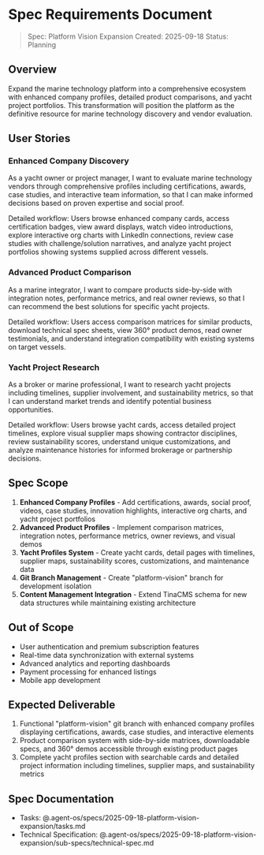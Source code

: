 # Spec Requirements Document

> Spec: Platform Vision Expansion
> Created: 2025-09-18
> Status: Planning

## Overview

Expand the marine technology platform into a comprehensive ecosystem with enhanced company profiles, detailed product comparisons, and yacht project portfolios. This transformation will position the platform as the definitive resource for marine technology discovery and vendor evaluation.

## User Stories

### Enhanced Company Discovery
As a yacht owner or project manager, I want to evaluate marine technology vendors through comprehensive profiles including certifications, awards, case studies, and interactive team information, so that I can make informed decisions based on proven expertise and social proof.

Detailed workflow: Users browse enhanced company cards, access certification badges, view award displays, watch video introductions, explore interactive org charts with LinkedIn connections, review case studies with challenge/solution narratives, and analyze yacht project portfolios showing systems supplied across different vessels.

### Advanced Product Comparison
As a marine integrator, I want to compare products side-by-side with integration notes, performance metrics, and real owner reviews, so that I can recommend the best solutions for specific yacht projects.

Detailed workflow: Users access comparison matrices for similar products, download technical spec sheets, view 360° product demos, read owner testimonials, and understand integration compatibility with existing systems on target vessels.

### Yacht Project Research
As a broker or marine professional, I want to research yacht projects including timelines, supplier involvement, and sustainability metrics, so that I can understand market trends and identify potential business opportunities.

Detailed workflow: Users browse yacht cards, access detailed project timelines, explore visual supplier maps showing contractor disciplines, review sustainability scores, understand unique customizations, and analyze maintenance histories for informed brokerage or partnership decisions.

## Spec Scope

1. **Enhanced Company Profiles** - Add certifications, awards, social proof, videos, case studies, innovation highlights, interactive org charts, and yacht project portfolios
2. **Advanced Product Profiles** - Implement comparison matrices, integration notes, performance metrics, owner reviews, and visual demos
3. **Yacht Profiles System** - Create yacht cards, detail pages with timelines, supplier maps, sustainability scores, customizations, and maintenance data
4. **Git Branch Management** - Create "platform-vision" branch for development isolation
5. **Content Management Integration** - Extend TinaCMS schema for new data structures while maintaining existing architecture

## Out of Scope

- User authentication and premium subscription features
- Real-time data synchronization with external systems
- Advanced analytics and reporting dashboards
- Payment processing for enhanced listings
- Mobile app development

## Expected Deliverable

1. Functional "platform-vision" git branch with enhanced company profiles displaying certifications, awards, case studies, and interactive elements
2. Product comparison system with side-by-side matrices, downloadable specs, and 360° demos accessible through existing product pages
3. Complete yacht profiles section with searchable cards and detailed project information including timelines, supplier maps, and sustainability metrics

## Spec Documentation

- Tasks: @.agent-os/specs/2025-09-18-platform-vision-expansion/tasks.md
- Technical Specification: @.agent-os/specs/2025-09-18-platform-vision-expansion/sub-specs/technical-spec.md
